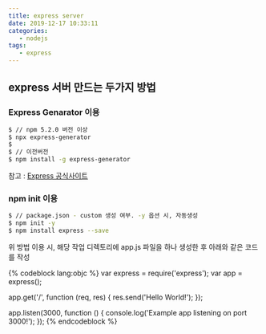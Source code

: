 ```yaml
---
title: express server
date: 2019-12-17 10:33:11
categories:
   - nodejs
tags:
   - express
---
```

## express 서버 만드는 두가지 방법

### Express Genarator 이용

``` bash
$ // npm 5.2.0 버전 이상
$ npx express-generator
$
$ // 이전버전
$ npm install -g express-generator
```

참고 : [Express 공식사이트](https://expressjs.com/en/starter/generator.html)

### npm init 이용

``` bash
$ // package.json - custom 생성 여부. -y 옵션 시, 자동생성
$ npm init -y
$ npm install express --save
```
위 방법 이용 시, 해당 작업 디렉토리에 app.js 파일을 하나 생성한 후 아래와 같은 코드를 작성

{% codeblock lang:objc %}
var express = require('express');
var app = express();

app.get('/', function (req, res) {
  res.send('Hello World!');
});

app.listen(3000, function () {
  console.log('Example app listening on port 3000!');
});
{% endcodeblock %}